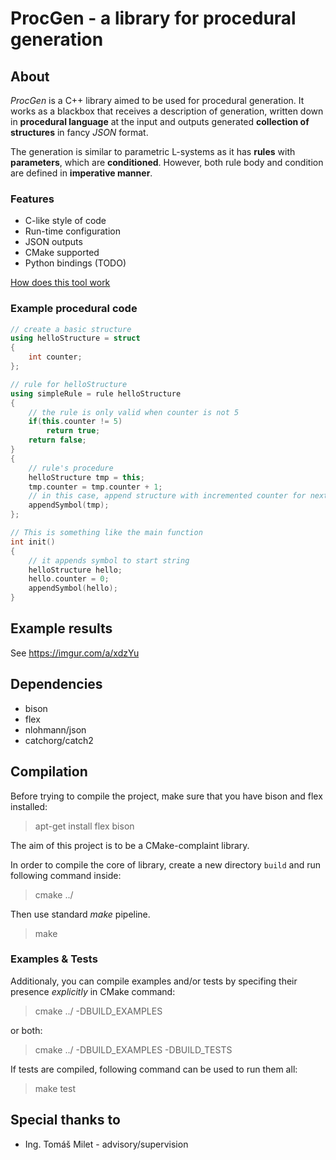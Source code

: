 ProcGen - a library for procedural generation
================================

[logo]: https://github.com/Romop5/procgen/raw/master/pyramide.gif"Pyramide"

## About

*ProcGen* is a C++ library aimed to be used for procedural generation. It works as a blackbox that receives a description of generation, written down in **procedural language** at the input and outputs generated **collection of structures** in fancy *JSON* format.

The generation is similar to parametric L-systems as it has **rules** with **parameters**, which are **conditioned**. However, both rule body and condition are defined in **imperative manner**.

### Features
* C-like style of code
* Run-time configuration 
* JSON outputs
* CMake supported
* Python bindings (TODO)

[How does this tool work](HOWDOESITWORK.md)

### Example procedural code

```cpp
// create a basic structure
using helloStructure = struct
{
	int counter;
};

// rule for helloStructure
using simpleRule = rule helloStructure 
{
	// the rule is only valid when counter is not 5
	if(this.counter != 5)
		return true;
	return false;
}
{
	// rule's procedure
	helloStructure tmp = this;
	tmp.counter = tmp.counter + 1;
	// in this case, append structure with incremented counter for next-step of derivation
	appendSymbol(tmp);
};

// This is something like the main function
int init()
{
	// it appends symbol to start string
	helloStructure hello;
	hello.counter = 0;
	appendSymbol(hello);
}
```
## Example results
See https://imgur.com/a/xdzYu

## Dependencies
* bison
* flex
* nlohmann/json  
* catchorg/catch2

## Compilation 
Before trying to compile the project, make sure that you have bison and flex installed:

> apt-get install flex bison

The aim of this project is to be a CMake-complaint library. 

In order to compile the core of library, create a new directory `build` and run following command inside:
> cmake ../

Then use standard *make* pipeline.

> make

### Examples & Tests

Additionaly, you can compile examples and/or tests by specifing their presence *explicitly* in CMake command:

> cmake ../ -DBUILD_EXAMPLES  

or both:
> cmake ../ -DBUILD_EXAMPLES -DBUILD_TESTS

If tests are compiled, following command can be used to run them all:

> make test


## Special thanks to
* Ing. Tomáš Milet - advisory/supervision

